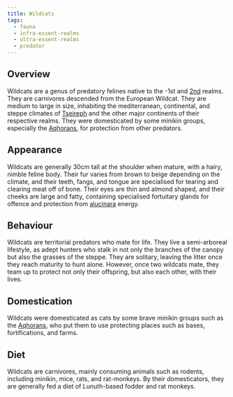 ```yaml
---
title: Wildcats
tags:
  - fauna
  - infra-essent-realms
  - ultra-essent-realms
  - predator
---
```

## Overview
Wildcats are a genus of predatory felines native to the -1st and [2nd](lore/2nd-realm.md) realms. They are carnivores descended from the European Wildcat. They are medium to large in size, inhabiting the mediterranean, continental, and steppe climates of [Tseireph](lore/2nd-realm/tseireph.md) and the other major continents of their respective realms. They were domesticated by some minikin groups, especially the [Aqhorans](lore/2nd-realm/morellic/aqhor*.md), for protection from other predators.
## Appearance
Wildcats are generally 30cm tall at the shoulder when mature, with a hairy, nimble feline body. Their fur varies from brown to beige depending on the climate, and their teeth, fangs, and tongue are specialised for tearing and clearing meat off of bone. Their eyes are thin and almond shaped, and their cheeks are large and fatty, containing specialised fortuitary glands for offence and protection from [alucinara](cosmology/alucinara.md) energy.
## Behaviour
Wildcats are territorial predators who mate for life. They live a semi-arboreal lifestyle, as adept hunters who stalk in not only the branches of the canopy but also the grasses of the steppe. They are solitary, leaving the litter once they reach maturity to hunt alone. However, once two wildcats mate, they team up to protect not only their offspring, but also each other, with their lives.
## Domestication
Wildcats were domesticated as cats by some brave minikin groups such as the [Aqhorans](lore/2nd-realm/morellic/aqhor*.md), who put them to use protecting places such as bases, fortifications, and farms. 
## Diet
Wildcats are carnivores, mainly consuming animals such as rodents, including minikin, mice, rats, and rat-monkeys. By their domesticators, they are generally fed a diet of Lunuth-based fodder and rat monkeys.